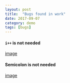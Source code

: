 ```yaml
---
layout: post
title:  "Bugs found in work"
date: 2017-09-07
category: demo
tags: [bugs]
---
```


#### `i++` is not needed 
[image](../../images/cleancode/BugFoundByDawei.png)


#### Semicolon is not needed
[image](../../images/cleancode/CodingError-Semicolon-Not-Needed.png)

